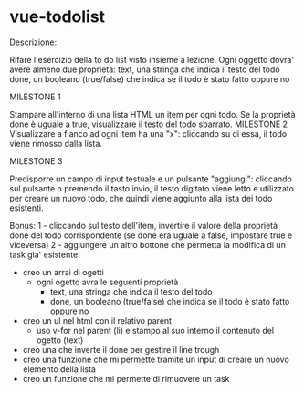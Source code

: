 # vue-todolist
Descrizione:

Rifare l'esercizio della to do list visto insieme a lezione.
Ogni oggetto dovra' avere almeno due proprietà:
text, una stringa che indica il testo del todo
done, un booleano (true/false) che indica se il todo è stato fatto oppure no

MILESTONE 1

Stampare all'interno di una lista HTML un item per ogni todo.
Se la proprietà done è uguale a true, visualizzare il testo del todo sbarrato.
MILESTONE 2
Visualizzare a fianco ad ogni item ha una "x": cliccando su di essa, il todo viene rimosso dalla lista.

MILESTONE 3

Predisporre un campo di input testuale e un pulsante "aggiungi": cliccando sul pulsante o premendo il tasto invio, il testo digitato viene letto e utilizzato per creare un nuovo todo, che quindi viene aggiunto alla lista dei todo esistenti.

Bonus:
1 - cliccando sul testo dell'item, invertire il valore della proprietà done del todo corrispondente (se done era uguale a false, impostare true e viceversa)
2 -  aggiungere un altro bottone che permetta la modifica di un task gia' esistente

<!-- workflow -->

- creo un arrai di ogetti 
    - ogni ogetto avra le seguenti proprietà
        - text, una stringa che indica il testo del todo
        - done, un booleano (true/false) che indica se il todo è stato fatto oppure no
- creo un ul nel html con il relativo parent 
    - uso v-for nel parent (li) e stampo al suo interno il contenuto del ogetto (text) 
- creo una che inverte il done per gestire il line trough
- creo una funzione che mi permette tramite un input di creare un nuovo elemento della lista
- creo un funzione che mi permette di rimuovere un task
        